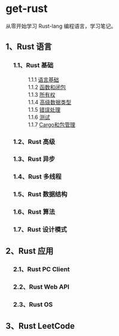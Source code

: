 # get-rust
从零开始学习 Rust-lang 编程语言，学习笔记。

## 1、Rust 语言

### &emsp; 1.1、Rust 基础

&emsp;&emsp;&emsp;&emsp; 1.1.1 [语言基础](https://github.com/daviscai/get-rust/blob/master/1.rust-lang/1.base/1.语言基础.md)  
&emsp;&emsp;&emsp;&emsp; 1.1.2 [函数和闭包](https://github.com/daviscai/get-rust/blob/master/1.rust-lang/1.base/2.函数和闭包.md)   
&emsp;&emsp;&emsp;&emsp; 1.1.3 [所有权](https://github.com/daviscai/get-rust/blob/master/1.rust-lang/1.base/3.所有权.md)   
&emsp;&emsp;&emsp;&emsp; 1.1.4 [高级数据类型](https://github.com/daviscai/get-rust/blob/master/1.rust-lang/1.base/4.高级数据类型.md)  
&emsp;&emsp;&emsp;&emsp; 1.1.5 [错误处理](https://github.com/daviscai/get-rust/blob/master/1.rust-lang/1.base/5.错误处理.md)   
&emsp;&emsp;&emsp;&emsp; 1.1.6 [测试](https://github.com/daviscai/get-rust/blob/master/1.rust-lang/1.base/6.测试.md)   
&emsp;&emsp;&emsp;&emsp; 1.1.7 [Cargo和包管理](https://github.com/daviscai/get-rust/blob/master/1.rust-lang/1.base/7.Cargo和包管理.md) 

### &emsp; 1.2、Rust 高级

### &emsp; 1.3、Rust 异步

### &emsp; 1.4、Rust 多线程

### &emsp; 1.5、Rust 数据结构

### &emsp; 1.6、Rust 算法

### &emsp; 1.7、Rust 设计模式

## 2、Rust 应用

### &emsp; 2.1、Rust PC Client

### &emsp; 2.2、Rust Web API

### &emsp; 2.3、Rust OS 

## 3、Rust LeetCode 

